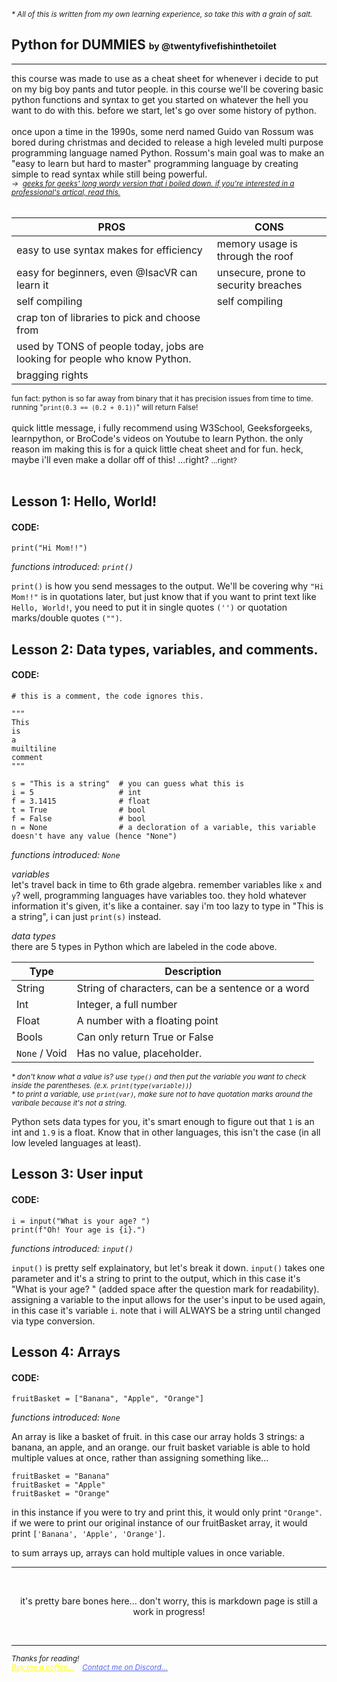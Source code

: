 <small><em>* All of this is written from my own learning experience, so take this with a grain of salt.</em></small>
<h2>Python for DUMMIES <label style="font-size: 14px;">by @twentyfivefishinthetoilet</label></h2>
<hr>
<label>this course was made to use as a cheat sheet for whenever i decide to put on my big boy pants and tutor people. in this course we'll be covering basic python functions and syntax to get you started on whatever the hell you want to do with this. before we start, let's go over some history of python.
</label>
<br>
<br>
<label>once upon a time in the 1990s, some nerd named Guido van Rossum was bored during christmas and decided to release a high leveled multi purpose programming language named Python. Rossum's main goal was to make an "easy to learn but hard to master" programming language by creating simple to read syntax while still being powerful.</label>
<br>
<em><small>→ &nbsp;<a href="https://www.geeksforgeeks.org/history-of-python/">geeks for geeks' long wordy version that i boiled down. if you're interested in a professional's artical, read this.</a></small></em>
<br>
<br>

| PROS    | CONS |
| -------- | ------- |
| easy to use syntax makes for efficiency | memory usage is through the roof |
| easy for beginners, even @IsacVR can learn it | unsecure, prone to security breaches |
| self compiling | self compiling |
| crap ton of libraries to pick and choose from | |
| used by TONS of people today, jobs are looking for people who know Python. | |
| bragging rights | |

<small>fun fact: python is so far away from binary that it has precision issues from time to time. running "`print(0.3 == (0.2 + 0.1))`" will return False!</small>
<br>
<br>
<label>quick little message, i fully recommend using W3School, Geeksforgeeks, learnpython, or BroCode's videos on Youtube to learn Python. the only reason im making this is for a quick little cheat sheet and for fun. heck, maybe i'll even make a dollar off of this! ...right? <small>...right?</small></label>
<br>
<br>

## Lesson 1: Hello, World!
#### CODE: 

    print("Hi Mom!!")

*functions introduced: `print()`*

`print()` is how you send messages to the output. We'll be covering why `"Hi Mom!!"` is in quotations later, but just know that if you want to print text like `Hello, World!`, you need to put it in single quotes `('')` or quotation marks/double quotes `("")`.

## Lesson 2: Data types, variables, and comments.
#### CODE: 

    # this is a comment, the code ignores this.

    """
    This
    is
    a
    muiltiline
    comment
    """

    s = "This is a string"  # you can guess what this is
    i = 5                   # int
    f = 3.1415              # float
    t = True                # bool
    f = False               # bool
    n = None                # a decloration of a variable, this variable doesn't have any value (hence "None")

*functions introduced: `None`*

*variables*
<br>
let's travel back in time to 6th grade algebra. remember variables like `x` and `y`? well, programming languages have variables too. they hold whatever information it's given, it's like a container. say i'm too lazy to type in "This is a string", i can just `print(s)` instead.

*data types*
<br>
there are 5 types in Python which are labeled in the code above. 

| Type | Description |
| --- | --- |
| String | String of characters, can be a sentence or a word |
| Int | Integer, a full number |
| Float | A number with a floating point | 
| Bools | Can only return True or False |
| `None` / Void | Has no value, placeholder. | 

*<small>\* don't know what a value is? use `type()` and then put the variable you want to check inside the parentheses. (e.x. `print(type(variable))`)</small>*
<br>
*<small>\* to print a variable, use `print(var)`, make sure not to have quotation marks around the varibale because it's not a string.</small>*

Python sets data types for you, it's smart enough to figure out that `1` is an int and `1.9` is a float. Know that in other languages, this isn't the case (in all low leveled languages at least).

## Lesson 3: User input
#### CODE: 

    i = input("What is your age? ")
    print(f"Oh! Your age is {i}.")

*functions introduced: `input()`*

`input()` is pretty self explainatory, but let's break it down. `input()` takes one parameter and it's a string to print to the output, which in this case it's "What is your age? " (added space after the question mark for readability). assigning a variable to the input allows for the user's input to be used again, in this case it's variable `i`. note that i will ALWAYS be a string until changed via type conversion.

## Lesson 4: Arrays
#### CODE: 

    fruitBasket = ["Banana", "Apple", "Orange"]

*functions introduced: `None`*

An array is like a basket of fruit. in this case our array holds 3 strings: a banana, an apple, and an orange. our fruit basket variable is able to hold multiple values at once, rather than assigning something like...

    fruitBasket = "Banana"
    fruitBasket = "Apple"
    fruitBasket = "Orange"

in this instance if you were to try and print this, it would only print `"Orange"`. if we were to print our original instance of our fruitBasket array, it would print `['Banana', 'Apple', 'Orange']`.

to sum arrays up, arrays can hold multiple values in once variable.

<hr>
<br>
<p style="text-align: center;">it's pretty bare bones here... don't worry, this is markdown page is still a work in progress!</p>
<br>
<hr>

<label><small><em>Thanks for reading!</small></em></label>
<br>
<label><small><em><a style="color: yellow;" href="https://buymeacoffee.com/twentyfivefishinthetoilet">Buy me a coffee...</a> &nbsp;&nbsp; <a style="color: #5865F2;" href="https://discord.com/users/867068028658909234">Contact me on Discord...</a></small></em></label>